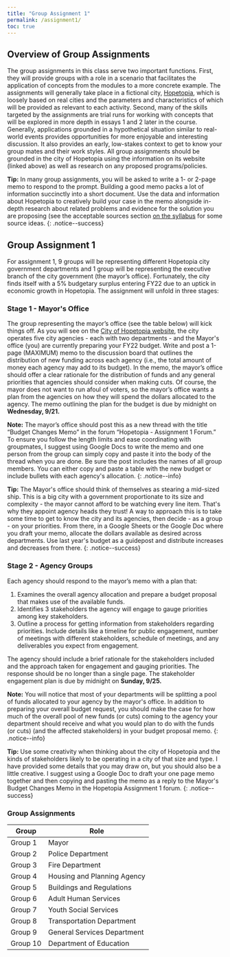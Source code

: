 ```yaml
---
title: "Group Assignment 1"
permalink: /assignment1/
toc: true
---
```


## Overview of Group Assignments
The group assignments in this class serve two important functions. First, they will provide groups with a role in a scenario that facilitates the application of concepts from the modules to a more concrete example. The assignments will generally take place in a fictional city, [Hopetopia](https://stevebholt.github.io/hopetopia/), which is loosely based on real cities and the parameters and characteristics of which will be provided as relevant to each activity. Second, many of the skills targeted by the assignments are trial runs for working with concepts that will be explored in more depth in essays 1 and 2 later in the course. Generally, applications grounded in a hypothetical situation similar to real-world events provides opportunities for more enjoyable and interesting discussion. It also provides an early, low-stakes context to get to know your group mates and their work styles. All group assignments should be grounded in the city of Hopetopia using the information on its website (linked above) as well as research on any proposed programs/policies.

**Tip:** In many group assignments, you will be asked to write a 1- or 2-page memo to respond to the prompt. Building a good memo packs a lot of information succinctly into a short document. Use the data and information about Hopetopia to creatively build your case in the memo alongside in-depth research about related problems and evidence for the solution you are proposing (see the acceptable sources section [on the syllabus](https://stevebholt.github.io/rpad500/syllabus/#two-essays) for some source ideas.
 {: .notice--success}

## Group Assignment 1
For assignment 1, 9 groups will be representing different Hopetopia city government departments and 1 group will be representing the executive branch of the city government (the mayor’s office). Fortunately, the city finds itself with a 5% budgetary surplus entering FY22 due to an uptick in economic growth in Hopetopia. The assignment will unfold in three stages:

### Stage 1 - Mayor's Office
The group representing the mayor’s office (see the table below) will kick things off. As you will see on the [City of Hopetopia website](https://stevebholt.github.io/hopetopia/mayor.html#the-mayors-budget), the city operates five city agencies - each with two departments - and the Mayor's office (you) are currently preparing your FY22 budget. Write and post a 1-page (MAXIMUM) memo to the discussion board that outlines the distribution of new funding across each agency (i.e., the total amount of money each agency may add to its budget). In the memo, the mayor’s office should offer a clear rationale for the distribution of funds and any general priorities that agencies should consider when making cuts. Of course, the mayor does not want to run afoul of voters, so the mayor’s office wants a plan from the agencies on how they will spend the dollars allocated to the agency. The memo outlining the plan for the budget is due by midnight on **Wednesday, 9/21.**

**Note:** The mayor’s office should post this as a new thread with the title “Budget Changes Memo” in the forum “Hopetopia - Assignment 1 Forum.” To ensure you follow the length limits and ease coordinating with groupmates, I suggest using Google Docs to write the memo and one person from the group can simply copy and paste it into the body of the thread when you are done. Be sure the post includes the names of all group members. You can either copy and paste a table with the new budget or include bullets with each agency's allocation.
{: .notice--info}

**Tip:** The Mayor's office should think of themselves as stearing a mid-sized ship. This is a big city with a government proportionate to its size and complexity - the mayor cannot afford to be watching every line item. That's why they appoint agency heads they trust! A way to approach this is to take some time to get to know the city and its agencies, then decide - as a group - on your priorities. From there, in a Google Sheets or the Google Doc where you draft your memo, allocate the dollars available as desired across departments. Use last year's budget as a guidepost and distribute increases and decreases from there.
{: .notice--success}

### Stage 2 - Agency Groups
Each agency should respond to the mayor’s memo with a plan that:
1. Examines the overall agency allocation and prepare a budget proposal that makes use of the available funds.
2. Identifies 3 stakeholders the agency will engage to gauge priorities among key stakeholders.
3. Outline a process for getting information from stakeholders regarding priorities. Include details like a timeline for public engagement, number of meetings with different stakeholders, schedule of meetings, and any deliverables you expect from engagement. 

The agency should include a brief rationale for the stakeholders included and the approach taken for engagement and gauging priorities. The response should be no longer than a single page. The stakeholder engagement plan is due by midnight on **Sunday, 9/25.**

**Note:** You will notice that most of your departments will be splitting a pool of funds allocated to your agency by the mayor's office. In addition to preparing your overall budget request, you should make the case for how much of the overall pool of new funds (or cuts) coming to the agency your department should receive and what you would plan to do with the funds (or cuts) (and the affected stakeholders) in your budget proposal memo.
{: .notice--info}

**Tip:** Use some creativity when thinking about the city of Hopetopia and the kinds of stakeholders likely to be operating in a city of that size and type. I have provided some details that you may draw on, but you should also be a little creative. I suggest using a Google Doc to draft your one page memo together and then copying and pasting the memo as a reply to the Mayor's Budget Changes Memo in the Hopetopia Assignment 1 forum.
{: .notice--success}

### Group Assignments

| Group  | Role |
| ------ | -------|
| Group 1 | Mayor |
| Group 2 | Police Department |
| Group 3 | Fire Department |
| Group 4 | Housing and Planning Agency |
| Group 5 | Buildings and Regulations |
| Group 6 | Adult Human Services |
| Group 7 | Youth Social Services |
| Group 8 | Transportation Department |
| Group 9 | General Services Department |
| Group 10 | Department of Education |
